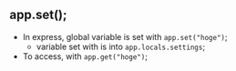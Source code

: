 ## app.set();

- In express, global variable is set with `app.set("hoge")`;
    - variable set with is into `app.locals.settings`;
- To access, with `app.get("hoge")`;